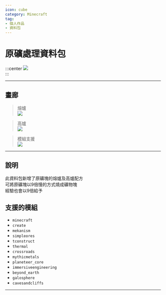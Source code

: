 ```yaml
---
icon: cube
category: Minecraft
tag:
- 個人作品
- 資料包
---
```


# 原礦處理資料包

:::center
![][icon]  
<BadgeGithub name="原礦處理資料包" path="Mango-Minecraft-Project/RawOresProcessing-Datapack"/><BadgeModrinth name="原礦處理資料包" path="datapack/raw-ores-processing"/><BadgeMcmod name="原礦處理資料包" path="7643"/>
:::

---

## 畫廊

> 熔爐  
> ![][gallery-0]  

> 高爐  
> ![][gallery-1]  

> 模組支援  
> ![][gallery-2]  

---

## 說明

此資料包新增了原礦塊的熔爐及高爐配方  
可將原礦塊以9倍慢的方式燒成礦物塊  
經驗也會以9倍給予  

## 支援的模組

- `minecraft`
- `create`
- `mekanism`
- `simpleores`
- `tconstruct`
- `thermal`
- `crossroads`
- `mythicmetals`
- `planeteer_core`
- `immersiveengineering`
- `beyond_earth`
- `galosphere`
- `cavesandcliffs`

---

[icon]: https://raw.githubusercontent.com/Mango-Minecraft-Project/RawOresProcessing-Datapack/main/img/icon/icon%20400x400.png

[gallery-0]: https://raw.githubusercontent.com/Mango-Minecraft-Project/RawOresProcessing-Datapack/main/img/docs/0.png
[gallery-1]: https://raw.githubusercontent.com/Mango-Minecraft-Project/RawOresProcessing-Datapack/main/img/docs/1.png
[gallery-2]: https://raw.githubusercontent.com/Mango-Minecraft-Project/RawOresProcessing-Datapack/main/img/docs/2.png
